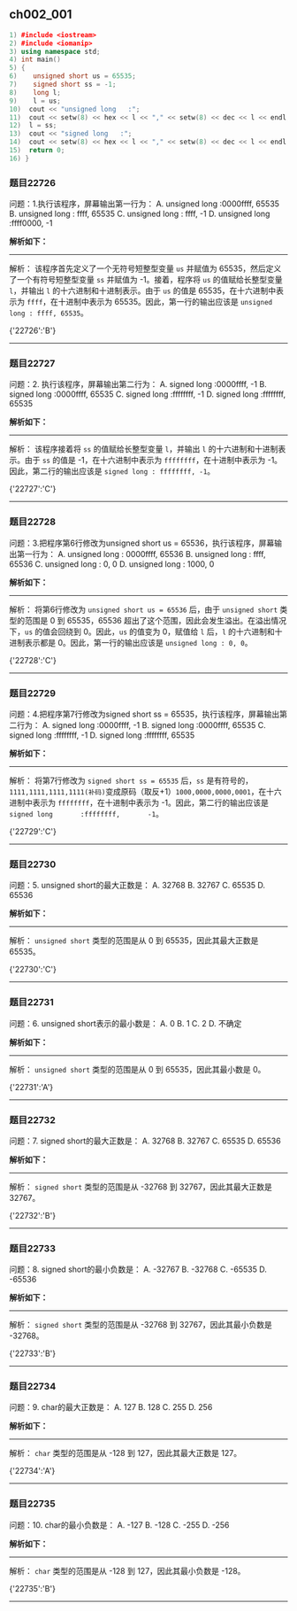 ## ch002_001
``` c++
1) #include <iostream>
2) #include <iomanip>
3) using namespace std;
4) int main()
5) {
6)    unsigned short us = 65535;
7)    signed short ss = -1;
8)    long l;
9)    l = us;  
10)  cout << "unsigned long   :";
11)  cout << setw(8) << hex << l << "," << setw(8) << dec << l << endl;
12)  l = ss;  
13)  cout << "signed long   :";
14)  cout << setw(8) << hex << l << "," << setw(8) << dec << l << endl;
15)  return 0;
16) }

```
### 题目22726
问题：1.执行该程序，屏幕输出第一行为：
A. unsigned long  :0000ffff,   65535
B. unsigned long  :  ffff,   65535
C. unsigned long  :  ffff,   -1
D. unsigned long  :ffff0000,   -1


**解析如下：**

------

解析：
该程序首先定义了一个无符号短整型变量 `us` 并赋值为 65535，然后定义了一个有符号短整型变量 `ss` 并赋值为 -1。接着，程序将 `us` 的值赋给长整型变量 `l`，并输出 `l` 的十六进制和十进制表示。由于 `us` 的值是 65535，在十六进制中表示为 `ffff`，在十进制中表示为 65535。因此，第一行的输出应该是 `unsigned long : ffff, 65535`。

{'22726':'B'}

------

### 题目22727
问题：2. 执行该程序，屏幕输出第二行为：
A.  signed long   :0000ffff,      -1
B.  signed long   :0000ffff,   65535
C.  signed long   :ffffffff,      -1
D.  signed long   :ffffffff,     65535


**解析如下：**

------

解析：
该程序接着将 `ss` 的值赋给长整型变量 `l`，并输出 `l` 的十六进制和十进制表示。由于 `ss` 的值是 -1，在十六进制中表示为 `ffffffff`，在十进制中表示为 -1。因此，第二行的输出应该是 `signed long : ffffffff, -1`。

{'22727':'C'}

------

### 题目22728
问题：3.把程序第6行修改为unsigned short us = 65536，执行该程序，屏幕输出第一行为：
A. unsigned long   : 0000ffff,   65536
B. unsigned long   :   ffff,   65536
C. unsigned long   :    0,   0
D. unsigned long   :   1000, 0


**解析如下：**

------

解析：
将第6行修改为 `unsigned short us = 65536` 后，由于 `unsigned short` 类型的范围是 0 到 65535，65536 超出了这个范围，因此会发生溢出。在溢出情况下，`us` 的值会回绕到 0。因此，`us` 的值变为 0，赋值给 `l` 后，`l` 的十六进制和十进制表示都是 0。因此，第一行的输出应该是 `unsigned long : 0, 0`。

{'22728':'C'}

------

### 题目22729
问题：4.把程序第7行修改为signed short ss = 65535，执行该程序，屏幕输出第二行为：
A.  signed long   :0000ffff,      -1
B.  signed long   :0000ffff,   65535
C.  signed long   :ffffffff,      -1
D.  signed long   :ffffffff,     65535


**解析如下：**

------

解析：
将第7行修改为 `signed short ss = 65535` 后，`ss` 是有符号的，`1111,1111,1111,1111(补码)`变成原码（取反+1）`1000,0000,0000,0001`，在十六进制中表示为 `ffffffff`，在十进制中表示为 -1。因此，第二行的输出应该是 `signed long       :ffffffff,       -1`。

{'22729':'C'}

------

### 题目22730
问题：5. unsigned short的最大正数是：
A.  32768
B.  32767
C.  65535
D.  65536


**解析如下：**

------

解析：
`unsigned short` 类型的范围是从 0 到 65535，因此其最大正数是 65535。

{'22730':'C'}

------

### 题目22731
问题：6. unsigned short表示的最小数是：
A.  0
B.  1
C.  2
D.  不确定


**解析如下：**

------

解析：
`unsigned short` 类型的范围是从 0 到 65535，因此其最小数是 0。

{'22731':'A'}

------

### 题目22732
问题：7. signed short的最大正数是：
A.  32768
B.  32767
C.  65535
D.  65536


**解析如下：**

------

解析：
`signed short` 类型的范围是从 -32768 到 32767，因此其最大正数是 32767。

{'22732':'B'}

------

### 题目22733
问题：8. signed short的最小负数是：
A.  -32767
B.  -32768
C.  -65535
D.  -65536


**解析如下：**

------

解析：
`signed short` 类型的范围是从 -32768 到 32767，因此其最小负数是 -32768。

{'22733':'B'}

------

### 题目22734
问题：9. char的最大正数是：
A.  127
B.  128
C.  255
D.  256


**解析如下：**

------

解析：
`char` 类型的范围是从 -128 到 127，因此其最大正数是 127。

{'22734':'A'}

------

### 题目22735
问题：10. char的最小负数是：
A.  -127
B.  -128
C.  -255
D.  -256


**解析如下：**

------

解析：
`char` 类型的范围是从 -128 到 127，因此其最小负数是 -128。

{'22735':'B'}

------

